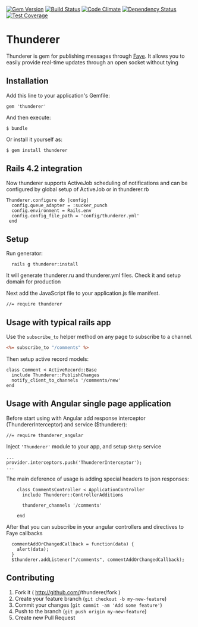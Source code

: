 [![Gem Version](https://badge.fury.io/rb/thunderer.svg)](http://badge.fury.io/rb/thunderer)
[![Build Status](https://travis-ci.org/chubarovNick/thunderer.svg?branch=master)](https://travis-ci.org/chubarovNick/thunderer)
[![Code Climate](https://codeclimate.com/github/chubarovNick/thunderer/badges/gpa.svg)](https://codeclimate.com/github/chubarovNick/thunderer)
[![Dependency Status](https://gemnasium.com/chubarovNick/thunderer.svg)](https://gemnasium.com/chubarovNick/thunderer)
[![Test Coverage](https://codeclimate.com/github/chubarovNick/thunderer/badges/coverage.svg)](https://codeclimate.com/github/chubarovNick/thunderer)
# Thunderer

Thunderer is gem for publishing messages through [Faye](http://faye.jcoglan.com/). It allows you to easily provide real-time updates through an open socket without tying

## Installation

Add this line to your application's Gemfile:

    gem 'thunderer'

And then execute:

    $ bundle

Or install it yourself as:

    $ gem install thunderer

## Rails 4.2 integration

Now thunderer supports ActiveJob scheduling of notifications and can be configured by global setup of ActiveJob or
in thunderer.rb

    Thunderer.configure do |config|
      config.queue_adapter = :sucker_punch
      config.environment = Rails.env
      config.config_file_path = 'config/thunderer.yml'
     end


## Setup
Run generator:

      rails g thunderer:install

It will generate thunderer.ru and thunderer.yml files. Check it and setup domain for production

Next add the JavaScript file to your application.js file manifest.

    //= require thunderer

## Usage with typical rails app

Use the `subscribe_to` helper method on any page to subscribe to a channel.

```rhtml
<%= subscribe_to "/comments" %>
```

Then setup active record models:

```
class Comment < ActiveRecord::Base
  include Thunderer::PublishChanges
  notify_client_to_channels '/comments/new'
end
```

## Usage with Angular single page application

Before start using with Angular add response interceptor (ThundererInterceptor) and service ($thunderer):

    //= require thunderer_angular

Inject `'Thunderer'` module to your app, and setup `$http` service

```
...
provider.interceptors.push('ThundererInterceptor');
...
```

The main deference of usage is adding special headers to json responses:

```
    class CommentsController < ApplicationController
      include Thunderer::ControllerAdditions

      thunderer_channels '/comments'

    end
```

After that you can subscribe in your angular controllers and directives to Faye callbacks

```
  commentAddOrChangedCallback = function(data) {
    alert(data);
  }
  $thunderer.addListener("/comments", commentAddOrChangedCallback);
```
## Contributing

1. Fork it ( http://github.com/<my-github-username>/thunderer/fork )
2. Create your feature branch (`git checkout -b my-new-feature`)
3. Commit your changes (`git commit -am 'Add some feature'`)
4. Push to the branch (`git push origin my-new-feature`)
5. Create new Pull Request
